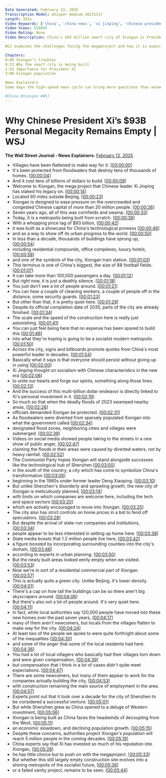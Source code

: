 ```yaml
---
Date Generated: February 13, 2025
Transcription Model: whisper medium 20231117
Length: 353s
Video Keywords: ['china', 'china news', 'xi jinping', 'chinese president', 'xiongan', 'xiongan smart city', 'xiongan city', 'megaproject', 'china new city', 'xiongan ghost city', 'xiongan new area', 'xiongan map', 'xiongan china', 'socialism', 'socialist utopia', 'ghost city', 'ghost town', 'Xiongan train station', 'Shenzhen', 'beijing', 'china ghost city', 'china infrastructure', 'china construction', 'president xi jinping', 'wsj', 'exploring xiongan', 'chinese city', 'china flood', 'bazhou', 'china telecom', 'china satellite network group', 'wonews']
Video Views: 524845
Video Rating: None
Video Description: China’s $93 billion smart city of Xiongan is President Xi Jinping’s utopian legacy. But after seven years of development, one of the world’s most expensive infrastructure projects remains largely empty. Located 60 miles outside Beijing, Xiongan is designed to ease pressure on the overcrowded and congested Chinese capital of more than 20 million people. So why are the streets of the new metropolis empty and will people move in?

WSJ examines the challenges facing the megaproject and how it is exposing the limits to President Xi’s rule. 

Chapters:
0:00 Xiongan’s troubles
0:23 Why the smart city is being built
1:55 Importance for President Xi
3:00 Xiongan population

News Explainers
Some days the high-speed news cycle can bring more questions than answers. WSJ’s news explainers break down the day's biggest stories into bite-size pieces to help you make sense of the news.

#China #Xiongan #WSJ
---
```


# Why Chinese President Xi’s $93B Personal Megacity Remains Empty | WSJ
**The Wall Street Journal - News Explainers:** [February 12, 2025](https://www.youtube.com/watch?v=B2E66NemE9A)
*  Villages have been flattened to make way for it. [[00:00:00](https://www.youtube.com/watch?v=B2E66NemE9A&t=0.0s)]
*  It's been protected from floodwaters that destroy tens of thousands of homes. [[00:00:04](https://www.youtube.com/watch?v=B2E66NemE9A&t=4.0s)]
*  And it cost tens of billions of dollars to build. [[00:00:09](https://www.youtube.com/watch?v=B2E66NemE9A&t=9.0s)]
*  Welcome to Xiongan, the mega project that Chinese leader Xi Jinping has staked his legacy on. [[00:00:14](https://www.youtube.com/watch?v=B2E66NemE9A&t=14.0s)]
*  Located 60 miles outside Beijing, [[00:00:23](https://www.youtube.com/watch?v=B2E66NemE9A&t=23.0s)]
*  Xiongan is designed to ease pressure on the overcrowded and congested Chinese capital of more than 20 million people. [[00:00:26](https://www.youtube.com/watch?v=B2E66NemE9A&t=26.0s)]
*  Seven years ago, all of this was cornfields and swamp. [[00:00:33](https://www.youtube.com/watch?v=B2E66NemE9A&t=33.0s)]
*  Today, it is a metropolis being built from scratch. [[00:00:38](https://www.youtube.com/watch?v=B2E66NemE9A&t=38.0s)]
*  With a whopping price tag of $93 billion, [[00:00:42](https://www.youtube.com/watch?v=B2E66NemE9A&t=42.0s)]
*  it was built as a showcase for China's technological prowess [[00:00:46](https://www.youtube.com/watch?v=B2E66NemE9A&t=46.0s)]
*  and as a way to show off its urban progress to the world. [[00:00:50](https://www.youtube.com/watch?v=B2E66NemE9A&t=50.0s)]
*  In less than a decade, thousands of buildings have sprung up, [[00:00:54](https://www.youtube.com/watch?v=B2E66NemE9A&t=54.0s)]
*  including residential compounds, office complexes, luxury hotels, [[00:00:58](https://www.youtube.com/watch?v=B2E66NemE9A&t=58.0s)]
*  and one of the symbols of the city, Xiongan train station. [[00:01:03](https://www.youtube.com/watch?v=B2E66NemE9A&t=63.0s)]
*  This terminus is one of China's biggest, the size of 88 football fields. [[00:01:07](https://www.youtube.com/watch?v=B2E66NemE9A&t=67.0s)]
*  It can take more than 100,000 passengers a day. [[00:01:12](https://www.youtube.com/watch?v=B2E66NemE9A&t=72.0s)]
*  But right now, it is just a deathly silence. [[00:01:18](https://www.youtube.com/watch?v=B2E66NemE9A&t=78.0s)]
*  You just don't see a lot of people around. [[00:01:21](https://www.youtube.com/watch?v=B2E66NemE9A&t=81.0s)]
*  You can hear a couple of cleaning workers, a couple of people off in the distance, some security guards. [[00:01:23](https://www.youtube.com/watch?v=B2E66NemE9A&t=83.0s)]
*  But other than that, it is pretty quiet here. [[00:01:29](https://www.youtube.com/watch?v=B2E66NemE9A&t=89.0s)]
*  Despite its official completion date of 2035, parts of the city are already finished. [[00:01:34](https://www.youtube.com/watch?v=B2E66NemE9A&t=94.0s)]
*  The scale and the speed of the construction here is really just astonishing. [[00:01:41](https://www.youtube.com/watch?v=B2E66NemE9A&t=101.0s)]
*  You can just feel being here that no expense has been spared to build this [[00:01:46](https://www.youtube.com/watch?v=B2E66NemE9A&t=106.0s)]
*  into what they're hoping is going to be a socialist modern metropolis. [[00:01:50](https://www.youtube.com/watch?v=B2E66NemE9A&t=110.0s)]
*  Across the city, signs and billboards promote quotes from China's most powerful leader in decades. [[00:01:54](https://www.youtube.com/watch?v=B2E66NemE9A&t=114.0s)]
*  Basically what it says is that everyone should persist without giving up in using [[00:02:00](https://www.youtube.com/watch?v=B2E66NemE9A&t=120.0s)]
*  Xi Jinping thought on socialism with Chinese characteristics in the new era [[00:02:06](https://www.youtube.com/watch?v=B2E66NemE9A&t=126.0s)]
*  to unite our hearts and forge our spirits, something along those lines. [[00:02:13](https://www.youtube.com/watch?v=B2E66NemE9A&t=133.0s)]
*  And the success of this multi-billion dollar endeavor is directly linked to Xi's personal investment in it. [[00:02:19](https://www.youtube.com/watch?v=B2E66NemE9A&t=139.0s)]
*  So much so that when the deadly floods of 2023 swamped nearby areas, [[00:02:26](https://www.youtube.com/watch?v=B2E66NemE9A&t=146.0s)]
*  officials demanded Xiongan be protected. [[00:02:31](https://www.youtube.com/watch?v=B2E66NemE9A&t=151.0s)]
*  As floodwaters were diverted from sparsely populated Xiongan into what the government called [[00:02:34](https://www.youtube.com/watch?v=B2E66NemE9A&t=154.0s)]
*  designated flood zones, neighboring cities and villages were submerged. [[00:02:39](https://www.youtube.com/watch?v=B2E66NemE9A&t=159.0s)]
*  Videos on social media showed people taking to the streets in a rare show of public anger, [[00:02:47](https://www.youtube.com/watch?v=B2E66NemE9A&t=167.0s)]
*  claiming the floods in their areas were caused by diverted waters, not by heavy rainfall. [[00:02:52](https://www.youtube.com/watch?v=B2E66NemE9A&t=172.0s)]
*  The Communist Party hopes Xiongan will stand alongside successes like the technological hub of Shenzhen [[00:03:00](https://www.youtube.com/watch?v=B2E66NemE9A&t=180.0s)]
*  in the south of the country, a city which has come to symbolize China's transformation [[00:03:06](https://www.youtube.com/watch?v=B2E66NemE9A&t=186.0s)]
*  beginning in the 1980s under former leader Deng Xiaoping. [[00:03:10](https://www.youtube.com/watch?v=B2E66NemE9A&t=190.0s)]
*  But unlike Shenzhen's disorderly and sprawling growth, the new city of Xiongan is meticulously planned, [[00:03:14](https://www.youtube.com/watch?v=B2E66NemE9A&t=194.0s)]
*  with limits on which companies are welcome here, including the tech and space sectors [[00:03:20](https://www.youtube.com/watch?v=B2E66NemE9A&t=200.0s)]
*  which are actively encouraged to move into Xiongan. [[00:03:25](https://www.youtube.com/watch?v=B2E66NemE9A&t=205.0s)]
*  The city also has strict controls on home prices in a bid to fend off speculators. [[00:03:28](https://www.youtube.com/watch?v=B2E66NemE9A&t=208.0s)]
*  But despite the arrival of state-run companies and institutions, [[00:03:34](https://www.youtube.com/watch?v=B2E66NemE9A&t=214.0s)]
*  people appear to be less interested in setting up home here. [[00:03:38](https://www.youtube.com/watch?v=B2E66NemE9A&t=218.0s)]
*  State media boasts that 1.2 million people live here, [[00:03:42](https://www.youtube.com/watch?v=B2E66NemE9A&t=222.0s)]
*  a figure boosted by incorporating surrounding counties into the city's domain, [[00:03:46](https://www.youtube.com/watch?v=B2E66NemE9A&t=226.0s)]
*  according to experts in urban planning. [[00:03:50](https://www.youtube.com/watch?v=B2E66NemE9A&t=230.0s)]
*  But the newly built areas looked eerily empty when we visited. [[00:03:53](https://www.youtube.com/watch?v=B2E66NemE9A&t=233.0s)]
*  Now we're in sort of a residential commercial part of Xiongan. [[00:03:57](https://www.youtube.com/watch?v=B2E66NemE9A&t=237.0s)]
*  This is actually quite a green city. Unlike Beijing, it's lower density. [[00:04:01](https://www.youtube.com/watch?v=B2E66NemE9A&t=241.0s)]
*  There's a cap on how tall the buildings can be so there aren't big skyscrapers around. [[00:04:06](https://www.youtube.com/watch?v=B2E66NemE9A&t=246.0s)]
*  But there's also not a lot of people around. It's very quiet here. [[00:04:11](https://www.youtube.com/watch?v=B2E66NemE9A&t=251.0s)]
*  In fact, while local authorities say 120,000 people have moved into these new homes over the past seven years, [[00:04:17](https://www.youtube.com/watch?v=B2E66NemE9A&t=257.0s)]
*  many of them aren't newcomers, but locals from the villages flatten to make way for the city. [[00:04:24](https://www.youtube.com/watch?v=B2E66NemE9A&t=264.0s)]
*  At least two of the people we spoke to were quite forthright about some of the inequalities [[00:04:30](https://www.youtube.com/watch?v=B2E66NemE9A&t=270.0s)]
*  and some of the anger that some of the local residents had here. [[00:04:36](https://www.youtube.com/watch?v=B2E66NemE9A&t=276.0s)]
*  You had a lot of local villagers who basically had their villages torn down and were given compensation, [[00:04:39](https://www.youtube.com/watch?v=B2E66NemE9A&t=279.0s)]
*  but compensation that I think in a lot of cases didn't quite meet expectations. [[00:04:47](https://www.youtube.com/watch?v=B2E66NemE9A&t=287.0s)]
*  There are some newcomers, but many of them appear to work for the companies actually building the city, [[00:04:53](https://www.youtube.com/watch?v=B2E66NemE9A&t=293.0s)]
*  with construction remaining the main source of employment in the area. [[00:04:57](https://www.youtube.com/watch?v=B2E66NemE9A&t=297.0s)]
*  Experts point out that it took over a decade for the city of Shenzhen to be considered a successful venture. [[00:05:01](https://www.youtube.com/watch?v=B2E66NemE9A&t=301.0s)]
*  But while Shenzhen grew as China opened to a deluge of Western investment, [[00:05:06](https://www.youtube.com/watch?v=B2E66NemE9A&t=306.0s)]
*  Xiongan is being built as China faces the headwinds of decoupling from the West, [[00:05:11](https://www.youtube.com/watch?v=B2E66NemE9A&t=311.0s)]
*  an economic slowdown, and declining population growth. [[00:05:15](https://www.youtube.com/watch?v=B2E66NemE9A&t=315.0s)]
*  Despite these concerns, authorities project Xiongan's population will reach 5 million people in the coming decades. [[00:05:19](https://www.youtube.com/watch?v=B2E66NemE9A&t=319.0s)]
*  China experts say that Xi has invested so much of his reputation into Xiongan, [[00:05:28](https://www.youtube.com/watch?v=B2E66NemE9A&t=328.0s)]
*  he has little choice but to push on with the megaproject. [[00:05:33](https://www.youtube.com/watch?v=B2E66NemE9A&t=333.0s)]
*  But whether this still largely empty construction site evolves into a shining metropolis of the socialist future, [[00:05:36](https://www.youtube.com/watch?v=B2E66NemE9A&t=336.0s)]
*  or a failed vanity project, remains to be seen. [[00:05:44](https://www.youtube.com/watch?v=B2E66NemE9A&t=344.0s)]
